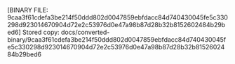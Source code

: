[BINARY FILE: 9caa3f61cdefa3be214f50ddd802d0047859ebfdacc84d740430045fe5c330298d923014670904d72e2c53976d0e47a98b87d28b32b8152602484b29bed6]
Stored copy: docs/converted-binary/9caa3f61cdefa3be214f50ddd802d0047859ebfdacc84d740430045fe5c330298d923014670904d72e2c53976d0e47a98b87d28b32b8152602484b29bed6
